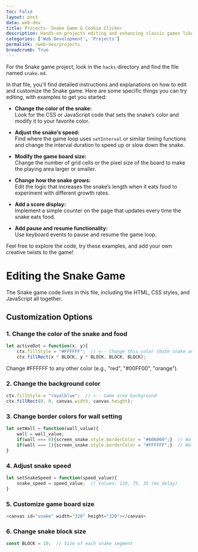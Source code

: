 ```yaml
---
toc: False
layout: post
data: web-dev
title: Projects- Snake Game & Cookie Clicker
description: Hands-on projects editing and enhancing classic games like Snake and Cookie Clicker to practice JavaScript, DOM manipulation, and game logic.
categories: ['Web Development', 'Projects']
permalink: /web-dev/projects
breadcrumb: True
---
```


For the Snake game project, look in the `hacks` directory and find the file named `snake.md`.

In that file, you'll find detailed instructions and explanations on how to edit and customize the Snake game. Here are some specific things you can try editing, with examples to get you started:

- **Change the color of the snake:**  
  Look for the CSS or JavaScript code that sets the snake’s color and modify it to your favorite color.

- **Adjust the snake’s speed:**  
  Find where the game loop uses `setInterval` or similar timing functions and change the interval duration to speed up or slow down the snake.

- **Modify the game board size:**  
  Change the number of grid cells or the pixel size of the board to make the playing area larger or smaller.

- **Change how the snake grows:**  
  Edit the logic that increases the snake’s length when it eats food to experiment with different growth rates.

- **Add a score display:**  
  Implement a simple counter on the page that updates every time the snake eats food.

- **Add pause and resume functionality:**  
  Use keyboard events to pause and resume the game loop.

Feel free to explore the code, try these examples, and add your own creative twists to the game!

# Editing the Snake Game

The Snake game code lives in this file, including the HTML, CSS styles, and JavaScript all together.

## Customization Options

### 1. Change the color of the snake and food
```js
let activeDot = function(x, y){
    ctx.fillStyle = "#FFFFFF";  // <-- Change this color (both snake and food)
    ctx.fillRect(x * BLOCK, y * BLOCK, BLOCK, BLOCK);
```
Change #FFFFFF to any other color (e.g., "red", "#00FF00", "orange").

### 2. Change the background color
```js
ctx.fillStyle = "royalblue";  // <-- Game area background
ctx.fillRect(0, 0, canvas.width, canvas.height);
```

### 3. Change border colors for wall setting
```js
let setWall = function(wall_value){
    wall = wall_value;
    if(wall === 0){screen_snake.style.borderColor = "#606060";}  // Wall off
    if(wall === 1){screen_snake.style.borderColor = "#FFFFFF";}  // Wall on
}
```

### 4. Adjust snake speed

```js
let setSnakeSpeed = function(speed_value){
    snake_speed = speed_value;  // Values: 120, 75, 35 (ms delay)
}
```
### 5. Customize game board size
```js
<canvas id="snake" width="320" height="320"></canvas>
```

### 6. Change snake block size
``` js
const BLOCK = 10;  // Size of each snake segment
```

